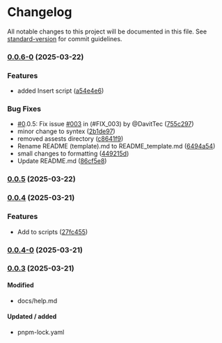 # Changelog

All notable changes to this project will be documented in this file. See [standard-version](https://github.com/conventional-changelog/standard-version) for commit guidelines.

### [0.0.6-0](https://github.com/DavitTec/create_readme/compare/v0.0.5...v0.0.6-0) (2025-03-22)


### Features

* added Insert script ([a54e4e6](https://github.com/DavitTec/create_readme/commit/a54e4e69c2867d4357ab0640857ee26900ad6060))


### Bug Fixes

*  [#0](https://github.com/DavitTec/create_readme/issues/0).0.5: Fix issue [#003](https://github.com/DavitTec/create_readme/issues/003) in (#FIX_003) by @DavitTec ([755c297](https://github.com/DavitTec/create_readme/commit/755c297a7650d49c0a389ce97c95c486334d5793))
* minor change to syntex ([2b1de97](https://github.com/DavitTec/create_readme/commit/2b1de97f81343e7a0ba82b801814acf8d68397cc))
* removed assests directory ([c8641f9](https://github.com/DavitTec/create_readme/commit/c8641f9d011a19cd9d3ae8b237232116f63d6848))
* Rename README (template).md to README_template.md ([6494a54](https://github.com/DavitTec/create_readme/commit/6494a54dd09f0735145c855940ed1da46bff7457))
* small changes to formatting ([449215d](https://github.com/DavitTec/create_readme/commit/449215dbe7e2df2d7cf83312f810028af7976966))
* Update README.md ([86cf5e8](https://github.com/DavitTec/create_readme/commit/86cf5e8c9a03bb76e61a900d0adb965043893db1))

### [0.0.5](https://github.com/DavitTec/create_readme/compare/v0.0.4...v0.0.5) (2025-03-22)

### [0.0.4](https://github.com/DavitTec/create_readme/compare/v0.0.4-0...v0.0.4) (2025-03-21)


### Features

*  Add to scripts ([27fc455](https://github.com/DavitTec/create_readme/commit/27fc45520856799bf37e61b39016ddd8f26a61c8))

### [0.0.4-0](https://github.com/DavitTec/create_readme/compare/v0.0.3...v0.0.4-0) (2025-03-21)

### [0.0.3](https://github.com/DavitTec/create_readme/compare/v0.0.3-0...v0.0.3) (2025-03-21)

#### Modified

- docs/help.md

#### Updated / added

- pnpm-lock.yaml

###
